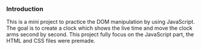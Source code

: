 ### Introduction

This is a mini project to practice the DOM manipulation by using JavaScript. The goal is to create a clock which shows the live time and move the clock arms second by second. This project fully focus on the JavaScript part, the HTML and CSS files were premade.
